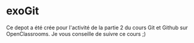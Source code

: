 # exoGit
Ce depot a été crée pour l'activité de la partie 2 du cours Git et Github sur OpenClassrooms.
Je vous conseille de suivre ce cours ;)